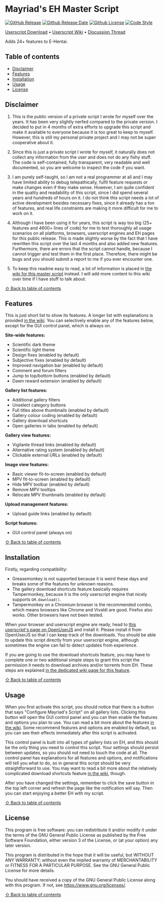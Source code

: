 # Mayriad's EH Master Script

[![GitHub Release](https://img.shields.io/github/release/Mayriad/Mayriads-EH-Master-Script)]() [![Github Release Date](https://img.shields.io/github/release-date/Mayriad/Mayriads-EH-Master-Script)]() [![Github License](https://img.shields.io/github/license/Mayriad/Mayriads-EH-Master-Script)]() [![Code Style](https://img.shields.io/badge/code_style-standard-brightgreen)]()

[Userscript Download]() • [Userscript Wiki]() • [Discussion Thread]()

Adds 24+ features to E-Hentai.

## Table of contents

- [Disclaimer](#disclaimer)
- [Features](#features)
- [Installation](#installation)
- [Usage](#usage)
- [License](#license)

## Disclaimer

1) This is the public version of a private script I wrote for myself over the years. It has been very slightly nerfed compared to the private version. I decided to put in 4 months of extra efforts to upgrade this script and make it available to everyone because it is too great to keep to myself. However, this is still my personal private project and I may not be super cooperative about it.

2) Since this is just a private script I wrote for myself, it naturally does not collect any information from the user and does not do any fishy stuff. The code is self-contained, fully transparent, very readable and well documented, so you are welcome to inspect the code if you want.

3) I am purely self-taught, so I am not a real programmer at all and I may have limited ability to debug telepathically, fulfil feature requests or make changes even if they make sense. However, I am quite confident in the quality and readability of this script, since I did spend several years and hundreds of hours on it. I do not think this script needs a lot of active development besides necessary fixes, since it already has a ton of features, and real life constraints are making it more difficult for me to work on it.

4) Although I have been using it for years, this script is way too big (25+ features and 4600+ lines of code) for me to test thoroughly all usage scenarios on all platforms, browsers, userscript engines and EH pages for this public release. This is made slightly worse by the fact that I have rewritten this script over the last 4 months and also added new features. Furthermore, there are errors that the script cannot handle, because I cannot trigger and test them in the first place. Therefore, there might be bugs and you should submit a report to me if you ever encounter one.

5) To keep this readme easy to read, a lot of information is placed in [the wiki for this master script](https://github.com/Mayriad/Mayriads-EH-Master-Script/wiki) instead. I will add more content to this wiki over time if I have stuff to talk about.

[⇧ Back to table of contents](#table-of-contents)

## Features

This is just short list to show its features. A longer list with explanations is provided [in the wiki](). You can selectively enable any of the features below, except for the GUI control panel, which is always on.

**Site-wide features:**

- Scientific dark theme
- Scientific light theme
- Design fixes (enabled by default)
- Subjective fixes (enabled by default)
- Improved navigation bar (enabled by default)
- Comment and forum filters
- Jump to top/bottom buttons (enabled by default)
- Dawn reward extension (enabled by default)


**Gallery list features:**

- Additional gallery filters
- Unselect category buttons
- Full titles above thumbnails (enabled by default)
- Gallery colour coding (enabled by default)
- Gallery download shortcuts
- Open galleries in tabs (enabled by default)

**Gallery view features:**

- Vigilante thread links (enabled by default)
- Alternative rating system (enabled by default)
- Clickable external URLs (enabled by default)

**Image view features:**

- Basic viewer fit-to-screen (enabled by default)
- MPV fit-to-screen (enabled by default)
- Hide MPV toolbar (enabled by default)
- Remove MPV tooltips
- Relocate MPV thumbnails (enabled by default)

**Upload management features:**

- Upload guide links (enabled by default)

**Script features:**

- GUI control panel (always on)

[⇧ Back to table of contents](#table-of-contents)

## Installation

Firstly, regarding compatibility:

- Greasemonkey is not supported because it is weird these days and breaks some of the features for unknown reasons.
- The gallery download shortcuts feature basically requires Tampermonkey, because it is the only userscript engine that nicely supports `GM.download()`.
- Tampermonkey on a Chromium browser is the recommended combo, which means browsers like Chrome and Vivaldi are good. Firefox also works. Other browsers have not been tested.

When your browser and userscript engine are ready, head to [this userscript's page on OpenUserJS]() and install it. Please install it from OpenUserJS so that I can keep track of the downloads. You should be able to update this script directly from your userscript engine, although sometimes the engine can fail to detect updates from experience.

If you are going to use the download shortcuts feature, you may have to complete one or two additional simple steps to grant this script the permission it needs to download archives and/or torrents from EH. These steps are explained [in the dedicated wiki page for this feature]().

[⇧ Back to table of contents](#table-of-contents)

## Usage

When you first activate this script, you should notice that there is a button that says "Configure Mayriad's Script" on all gallery lists. Clicking this button will open the GUI control panel and you can then enable the features and options you plan to use. You can read a bit more about the features [in the wiki](). Some recommend features and options are enabled by default, so you can see their effects immediately after this script is activated.

This control panel is built into all types of gallery lists on EH, and this should be the only thing you need to control this script. Your settings should persist between updates, so you should not need to touch the code at all. The control panel has explanations for all features and options, and notifications will tell you what to do, so in general this script should be very straightforward to use. You may want to read a bit more about the relatively complicated download shortcuts feature [in the wiki](###todo), though.

After you have changed the settings, remember to click the save button in the top left corner and refresh the page like the notification will say. Then you can start enjoying a better EH with my script.

[⇧ Back to table of contents](#table-of-contents)

## License

This program is free software: you can redistribute it and/or modify it under the terms of the GNU General Public License as published by the Free Software Foundation, either version 3 of the License, or (at your option) any later version.

This program is distributed in the hope that it will be useful, but WITHOUT ANY WARRANTY; without even the implied warranty of MERCHANTABILITY or FITNESS FOR A PARTICULAR PURPOSE. See the GNU General Public License for more details.

You should have received a copy of the GNU General Public License along with this program. If not, see <https://www.gnu.org/licenses/>.

[⇧ Back to table of contents](#table-of-contents)

